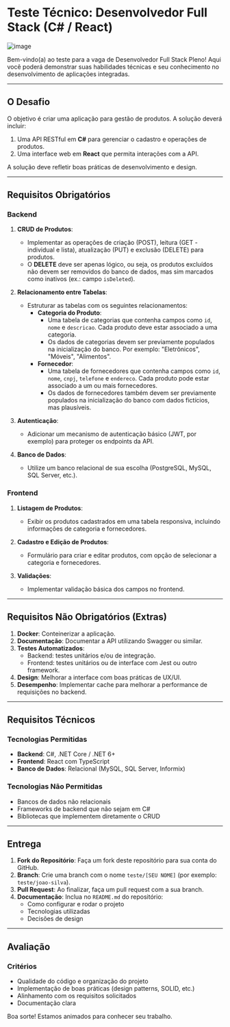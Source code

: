 # Teste Técnico: Desenvolvedor Full Stack (C# / React)

![image](https://github.com/user-attachments/assets/b7fde9b9-5285-48b2-85c7-222db008933c)

Bem-vindo(a) ao teste para a vaga de Desenvolvedor Full Stack Pleno! Aqui você poderá demonstrar suas habilidades técnicas e seu conhecimento no desenvolvimento de aplicações integradas.

---

## O Desafio

O objetivo é criar uma aplicação para gestão de produtos. A solução deverá incluir:

1. Uma API RESTful em **C#** para gerenciar o cadastro e operações de produtos.
2. Uma interface web em **React** que permita interações com a API.

A solução deve refletir boas práticas de desenvolvimento e design.

---

## Requisitos Obrigatórios

### Backend

1. **CRUD de Produtos**:
   - Implementar as operações de criação (POST), leitura (GET - individual e lista), atualização (PUT) e exclusão (DELETE) para produtos.
   - O **DELETE** deve ser apenas lógico, ou seja, os produtos excluídos não devem ser removidos do banco de dados, mas sim marcados como inativos (ex.: campo `isDeleted`).

2. **Relacionamento entre Tabelas**:
   - Estruturar as tabelas com os seguintes relacionamentos:
     - **Categoria do Produto**:
       - Uma tabela de categorias que contenha campos como `id`, `nome` e `descricao`. Cada produto deve estar associado a uma categoria.
       - Os dados de categorias devem ser previamente populados na inicialização do banco. Por exemplo: "Eletrônicos", "Móveis", "Alimentos".
     - **Fornecedor**:
       - Uma tabela de fornecedores que contenha campos como `id`, `nome`, `cnpj`, `telefone` e `endereco`. Cada produto pode estar associado a um ou mais fornecedores.
       - Os dados de fornecedores também devem ser previamente populados na inicialização do banco com dados fictícios, mas plausíveis.

3. **Autenticação**:
   - Adicionar um mecanismo de autenticação básico (JWT, por exemplo) para proteger os endpoints da API.

4. **Banco de Dados**:
   - Utilize um banco relacional de sua escolha (PostgreSQL, MySQL, SQL Server, etc.).

### Frontend

1. **Listagem de Produtos**:
   - Exibir os produtos cadastrados em uma tabela responsiva, incluindo informações de categoria e fornecedores.

2. **Cadastro e Edição de Produtos**:
   - Formulário para criar e editar produtos, com opção de selecionar a categoria e fornecedores.

3. **Validações**:
   - Implementar validação básica dos campos no frontend.

---

## Requisitos Não Obrigatórios (Extras)

1. **Docker**: Conteinerizar a aplicação.
2. **Documentação**: Documentar a API utilizando Swagger ou similar.
3. **Testes Automatizados**:
   - Backend: testes unitários e/ou de integração.
   - Frontend: testes unitários ou de interface com Jest ou outro framework.
4. **Design**: Melhorar a interface com boas práticas de UX/UI.
5. **Desempenho**: Implementar cache para melhorar a performance de requisições no backend.

---

## Requisitos Técnicos

### Tecnologias Permitidas

- **Backend**: C#, .NET Core / .NET 6+
- **Frontend**: React com TypeScript
- **Banco de Dados**: Relacional (MySQL, SQL Server, Informix)

### Tecnologias Não Permitidas

- Bancos de dados não relacionais
- Frameworks de backend que não sejam em C#
- Bibliotecas que implementem diretamente o CRUD

---

## Entrega

1. **Fork do Repositório**: Faça um fork deste repositório para sua conta do GitHub.
2. **Branch**: Crie uma branch com o nome `teste/[SEU NOME]` (por exemplo: `teste/joao-silva`).
3. **Pull Request**: Ao finalizar, faça um pull request com a sua branch.
4. **Documentação**: Inclua no `README.md` do repositório:
   - Como configurar e rodar o projeto
   - Tecnologias utilizadas
   - Decisões de design

---

## Avaliação

### Critérios

- Qualidade do código e organização do projeto
- Implementação de boas práticas (design patterns, SOLID, etc.)
- Alinhamento com os requisitos solicitados
- Documentação clara

Boa sorte! Estamos animados para conhecer seu trabalho.
